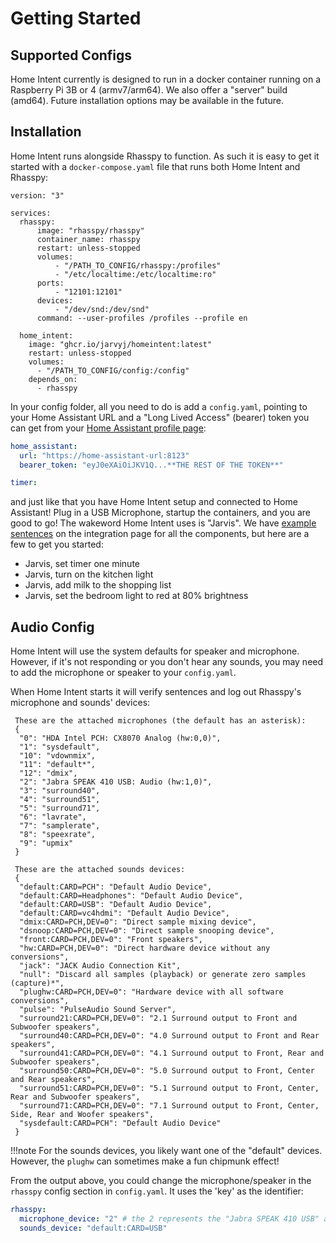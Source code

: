 # Getting Started

## Supported Configs
Home Intent currently is designed to run in a docker container running on a Raspberry Pi 3B or 4 (armv7/arm64). We also offer a "server" build (amd64). Future installation options may be available in the future.

## Installation
Home Intent runs alongside Rhasspy to function. As such it is easy to get it started with a `docker-compose.yaml` file that runs both Home Intent and Rhasspy:

```docker-compose
version: "3"

services:
  rhasspy:
      image: "rhasspy/rhasspy"
      container_name: rhasspy
      restart: unless-stopped
      volumes:
          - "/PATH_TO_CONFIG/rhasspy:/profiles"
          - "/etc/localtime:/etc/localtime:ro"
      ports:
          - "12101:12101"
      devices:
          - "/dev/snd:/dev/snd"
      command: --user-profiles /profiles --profile en
  
  home_intent:
    image: "ghcr.io/jarvyj/homeintent:latest"
    restart: unless-stopped
    volumes:
      - "/PATH_TO_CONFIG/config:/config"
    depends_on:
      - rhasspy

```

In your config folder, all you need to do is add a `config.yaml`, pointing to your Home Assistant URL and a "Long Lived Access" (bearer) token you can get from your [Home Assistant profile page](https://homeintent.jarvy.io/integrations/home-assistant/#getting-a-bearer-token):

```yaml
home_assistant:
  url: "https://home-assistant-url:8123"
  bearer_token: "eyJ0eXAiOiJKV1Q...**THE REST OF THE TOKEN**"

timer:

```

and just like that you have Home Intent setup and connected to Home Assistant! Plug in a USB Microphone, startup the containers, and you are good to go! The wakeword Home Intent uses is "Jarvis". We have [example sentences](https://homeintent.jarvy.io/integrations/home-assistant/#example-sentences) on the integration page for all the components, but here are a few to get you started:

 * Jarvis, set timer one minute
 * Jarvis, turn on the kitchen light
 * Jarvis, add milk to the shopping list
 * Jarvis, set the bedroom light to red at 80% brightness

## Audio Config
Home Intent will use the system defaults for speaker and microphone. However, if it's not responding or you don't hear any sounds, you may need to add the microphone or speaker to your `config.yaml`.

When Home Intent starts it will verify sentences and log out Rhasspy's microphone and sounds' devices:
```
 These are the attached microphones (the default has an asterisk):
 {
  "0": "HDA Intel PCH: CX8070 Analog (hw:0,0)",
  "1": "sysdefault",
  "10": "vdownmix",
  "11": "default*",
  "12": "dmix",
  "2": "Jabra SPEAK 410 USB: Audio (hw:1,0)",
  "3": "surround40",
  "4": "surround51",
  "5": "surround71",
  "6": "lavrate",
  "7": "samplerate",
  "8": "speexrate",
  "9": "upmix"
 }
```

```
 These are the attached sounds devices:
 {
  "default:CARD=PCH": "Default Audio Device",
  "default:CARD=Headphones": "Default Audio Device",
  "default:CARD=USB": "Default Audio Device",
  "default:CARD=vc4hdmi": "Default Audio Device",
  "dmix:CARD=PCH,DEV=0": "Direct sample mixing device",
  "dsnoop:CARD=PCH,DEV=0": "Direct sample snooping device",
  "front:CARD=PCH,DEV=0": "Front speakers",
  "hw:CARD=PCH,DEV=0": "Direct hardware device without any conversions",
  "jack": "JACK Audio Connection Kit",
  "null": "Discard all samples (playback) or generate zero samples (capture)*",
  "plughw:CARD=PCH,DEV=0": "Hardware device with all software conversions",
  "pulse": "PulseAudio Sound Server",
  "surround21:CARD=PCH,DEV=0": "2.1 Surround output to Front and Subwoofer speakers",
  "surround40:CARD=PCH,DEV=0": "4.0 Surround output to Front and Rear speakers",
  "surround41:CARD=PCH,DEV=0": "4.1 Surround output to Front, Rear and Subwoofer speakers",
  "surround50:CARD=PCH,DEV=0": "5.0 Surround output to Front, Center and Rear speakers",
  "surround51:CARD=PCH,DEV=0": "5.1 Surround output to Front, Center, Rear and Subwoofer speakers",
  "surround71:CARD=PCH,DEV=0": "7.1 Surround output to Front, Center, Side, Rear and Woofer speakers",
  "sysdefault:CARD=PCH": "Default Audio Device"
 }
```

!!!note
    For the sounds devices, you likely want one of the "default" devices. However, the `plughw` can sometimes make a fun chipmunk effect!

From the output above, you could change the microphone/speaker in the `rhasspy` config section in `config.yaml`. It uses the 'key' as the identifier:

```yaml
rhasspy:
  microphone_device: "2" # the 2 represents the "Jabra SPEAK 410 USB" above
  sounds_device: "default:CARD=USB"
```